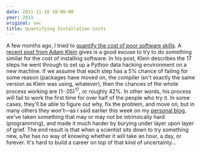 ```yaml
---
date: 2011-11-18 10:00:00
year: 2011
original: swc
title: Quantifying Installation Costs
---
```

<p>A few months ago, I tried to <a href="{{site.baseurl}}/blog/2011/06/doing-the-math.html">quantify the cost of poor software skills</a>. A <a href="http://blog.adamdklein.com/?p=416">recent post from Adam Klein</a> gives is a good excuse to try to do something similar for the cost of installing software. In his post, Klein describes the 17 steps he went through to set up a Python data hacking environment on a new machine. If we assume that each step has a 5% chance of failing for some reason (packages have moved on, the compiler isn't exactly the same version as Klein was using, whatever), then the chances of the whole process working are (1-.05)<sup>17</sup>, or roughly 42%. In other words, his process will fail to work the first time for over half of the people who try it. In some cases, they'll be able to figure out why, fix the problem, and move on, but in many others they won't&mdash;as I said earlier this week on my <a href="http://third-bit.com/blog/archives/4352.html">personal blog</a>, we've taken something that may or may not be intrinsically hard (programming), and made it much harder by burying under layer upon layer of grief. The end result is that when a scientist sits down to try something new, s/he has no way of knowing whether it will take an hour, a day, or forever. It's hard to build a career on top of that kind of uncertainty...</p>
